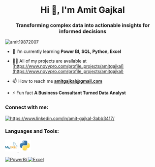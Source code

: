 <h1 align="center">Hi 👋, I'm Amit Gajkal</h1>
<h3 align="center">Transforming complex data into actionable insights for informed decisions</h3>

<p align="left"> <img src="https://komarev.com/ghpvc/?username=amit19872007&label=Profile%20views&color=0e75b6&style=flat" alt="amit19872007" /> </p>

- 🌱 I’m currently learning **Power BI, SQL, Python, Excel**

- 👨‍💻 All of my projects are available at [https://www.novypro.com/profile_projects/amitgajkal](https://www.novypro.com/profile_projects/amitgajkal)

- 📫 How to reach me **amitgajkal@gmail.com**

- ⚡ Fun fact **A Business Consultant Turned Data Analyst**

<h3 align="left">Connect with me:</h3>
<p align="left">
<a href="https://www.linkedin.com/in/amit-gajkal-3abb3417/" target="blank"><img align="center" src="https://raw.githubusercontent.com/rahuldkjain/github-profile-readme-generator/master/src/images/icons/Social/linked-in-alt.svg" alt="https://www.linkedin.com/in/amit-gajkal-3abb3417/" height="30" width="40" /></a>
</p>

<h3 align="left">Languages and Tools:</h3>
<p align="left"> <a href="https://www.mysql.com/" target="_blank" rel="noreferrer"> <img src="https://raw.githubusercontent.com/devicons/devicon/master/icons/mysql/mysql-original-wordmark.svg" alt="mysql" width="40" height="40"/> </a> <a href="https://www.python.org" target="_blank" rel="noreferrer"> <img src="https://raw.githubusercontent.com/devicons/devicon/master/icons/python/python-original.svg" alt="python" width="40" height="40"/> </a> </p>
<p align="left"> <a href="https://powerbi.microsoft.com/en-au/" target="_blank" rel="noreferrer"> <img src="https://logos-world.net/wp-content/uploads/2022/02/Microsoft-Power-BI-Symbol.png" alt="PowerBi" width="40" height="40"/> </a>
<a href="https://www.microsoft.com/en-in/microsoft-365/excel" target="_blank" rel="noreferrer"> <img src="https://cdn1.iconfinder.com/data/icons/famous-brand-apps/100/_-04-512.png" alt="Excel" width="40" height="40"/> </a>


